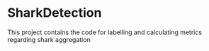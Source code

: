# SharkDetection
This project contains the code for labelling and calculating metrics regarding shark aggregation
